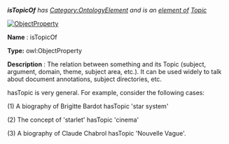 ___isTopicOf__ 
 has
 [Category:OntologyElement](../../Category/OntologyElement "Category:OntologyElement") 
 and is an
 [element of](../../Property/ElementOf "Property:ElementOf") 
[Topic](../../Submissions/Topic "Submissions:Topic")_




  





[![ObjectProperty](../../images/thumb/c/c3/ObjectProperty.gif/45px-ObjectProperty.gif)](../../Image/ObjectProperty.gif "ObjectProperty")


__Name__ 
 : isTopicOf
 



__Type:__ 
 owl:ObjectProperty
 



__Description__ 
 : The relation between something and its Topic (subject, argument, domain, theme, subject area, etc.). It can be used widely to talk about document annotations, subject directories, etc.
 



 hasTopic is very general. For example, consider the following cases:
 



 (1) A biography of Brigitte Bardot hasTopic 'star system'
 



 (2) The concept of 'starlet' hasTopic 'cinema'
 



 (3) A biography of Claude Chabrol hasTopic 'Nouvelle Vague'.